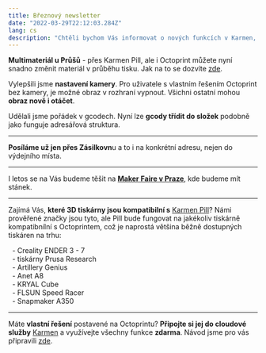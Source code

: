 ```yaml
---
title: Březnový newsletter
date: "2022-03-29T22:12:03.284Z"
lang: cs
description: "Chtěli bychom Vás informovat o nových funkcích v Karmen, které jsme přidali během března letošního roku."
---
```


**Multimateriál u Průšů** - přes Karmen Pill, ale i Octoprint můžete nyní snadno změnit materiál v průběhu tisku. Jak na to se dozvíte [zde](https://docs.karmen.tech/#/konfigurace-pill-podpora-mmu).

Vylepšili jsme **nastavení kamery**. Pro uživatele s vlastním řešením Octoprint bez kamery, je možné obraz v rozhraní vypnout. Všichni ostatní mohou **obraz nově i otáčet**.

Udělali jsme pořádek v gcodech. Nyní lze **gcody třídit do složek** podobně jako funguje adresářová struktura.

---

**Posíláme už jen přes Zásilkovn**u a to i na konkrétní adresu, nejen do výdejního místa.

---

I letos se na Vás budeme těšit na **[Maker Faire v Praze](http://makerfaire.cz/prague/)**, kde budeme mít stánek.

---

Zajímá Vás, **které 3D tiskárny jsou kompatibilní s** [Karmen Pill](https://karmen.tech/cs/produkty/karmen-pill/)? Námi prověřené značky jsou tyto, ale Pill bude fungovat na jakékoliv tiskárně kompatibnílní s Octoprintem, což je naprostá většina běžně dostupných tiskáren na trhu:

&nbsp; - Creality ENDER 3 - 7<br>
&nbsp; - tiskárny Prusa Research<br>
&nbsp; - Artillery Genius<br>
&nbsp; - Anet A8<br>
&nbsp; - KRYAL Cube<br>
&nbsp; - FLSUN Speed Racer<br>
&nbsp; - Snapmaker A350<br>

---

Máte **vlastní řešení** postavené na Octoprintu? **Připojte si jej do
cloudové služby** [Karmen](https://karmen.tech/cs/produkty/karmen-cloud/) a využívejte všechny funkce **zdarma**. Návod jsme pro vás připravili [zde](https://docs.karmen.tech/#/pripojeni-octoprintu-do-karmen-cloudu).

